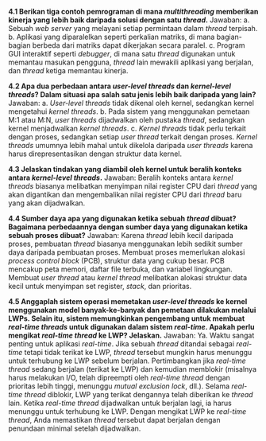 
**4.1 Berikan tiga contoh pemrograman di mana *multithreading* memberikan kinerja yang lebih baik daripada solusi dengan satu *thread*.**
Jawaban:
a. Sebuah *web server* yang melayani setiap permintaan dalam *thread* terpisah.
b. Aplikasi yang diparalelkan seperti perkalian matriks, di mana bagian-bagian berbeda dari matriks dapat dikerjakan secara paralel.
c. Program GUI interaktif seperti *debugger*, di mana satu *thread* digunakan untuk memantau masukan pengguna, *thread* lain mewakili aplikasi yang berjalan, dan *thread* ketiga memantau kinerja.

**4.2 Apa dua perbedaan antara *user-level threads* dan *kernel-level threads*? Dalam situasi apa salah satu jenis lebih baik daripada yang lain?**
Jawaban:
a. *User-level threads* tidak dikenal oleh kernel, sedangkan kernel mengetahui *kernel threads*.
b. Pada sistem yang menggunakan pemetaan M:1 atau M:N, *user threads* dijadwalkan oleh pustaka *thread*, sedangkan kernel menjadwalkan *kernel threads*.
c. *Kernel threads* tidak perlu terkait dengan proses, sedangkan setiap *user thread* terkait dengan proses. *Kernel threads* umumnya lebih mahal untuk dikelola daripada *user threads* karena harus direpresentasikan dengan struktur data kernel.

**4.3 Jelaskan tindakan yang diambil oleh kernel untuk beralih konteks antara *kernel-level threads*.**
Jawaban:
Beralih konteks antara *kernel threads* biasanya melibatkan menyimpan nilai register CPU dari *thread* yang akan digantikan dan mengembalikan nilai register CPU dari *thread* baru yang akan dijadwalkan.

**4.4 Sumber daya apa yang digunakan ketika sebuah *thread* dibuat? Bagaimana perbedaannya dengan sumber daya yang digunakan ketika sebuah proses dibuat?**
Jawaban:
Karena *thread* lebih kecil daripada proses, pembuatan *thread* biasanya menggunakan lebih sedikit sumber daya daripada pembuatan proses. Membuat proses memerlukan alokasi *process control block* (PCB), struktur data yang cukup besar. PCB mencakup peta memori, daftar file terbuka, dan variabel lingkungan. Membuat *user thread* atau *kernel thread* melibatkan alokasi struktur data kecil untuk menyimpan set register, *stack*, dan prioritas.

**4.5 Anggaplah sistem operasi memetakan *user-level threads* ke kernel menggunakan model banyak-ke-banyak dan pemetaan dilakukan melalui LWPs. Selain itu, sistem memungkinkan pengembang untuk membuat *real-time threads* untuk digunakan dalam sistem *real-time*. Apakah perlu mengikat *real-time thread* ke LWP? Jelaskan.**
Jawaban:
Ya. Waktu sangat penting untuk aplikasi *real-time*. Jika sebuah *thread* ditandai sebagai *real-time* tetapi tidak terikat ke LWP, *thread* tersebut mungkin harus menunggu untuk terhubung ke LWP sebelum berjalan. Pertimbangkan jika *real-time thread* sedang berjalan (terikat ke LWP) dan kemudian memblokir (misalnya harus melakukan I/O, telah dipreempti oleh *real-time thread* dengan prioritas lebih tinggi, menunggu *mutual exclusion lock*, dll.). Selama *real-time thread* diblokir, LWP yang terikat dengannya telah diberikan ke *thread* lain. Ketika *real-time thread* dijadwalkan untuk berjalan lagi, ia harus menunggu untuk terhubung ke LWP. Dengan mengikat LWP ke *real-time thread*, Anda memastikan *thread* tersebut dapat berjalan dengan penundaan minimal setelah dijadwalkan.
